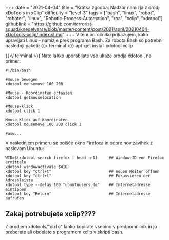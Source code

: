 +++
date = "2021-04-04"
title = "Kratka zgodba: Nadzor namizja z orodji xDoTools in xClip"
difficulty = "level-3"
tags = ["bash", "linux", "robot", "roboter", "linux", "Robotic-Process-Automation", "rpa", "xclip", "xdotool"]
githublink = "https://github.com/terrorist-squad/knedelverse/blob/master/content/post/2021/april/20210404-xDoTools-xclip/index.sl.md"
+++
V tem priročniku prikazujem, kako upravljati Linux - namizje prek programa Bash. Za robota Bash so potrebni naslednji paketi:
{{< terminal >}}
apt-get install xdotool xclip

{{</ terminal >}}
Nato lahko uporabljate vse ukaze orodja xdotool, na primer:
```
#!/bin/bash

#mouse bewegen
xdotool mousemove 100 200 

#Mouse - Koordinaten erfassen
xdotool getmouselocation 

#Mouse-klick
xdotool click 1 

Mouse-Klick auf Koordinaten
xdotool mousemove 100 200 click 1 

#usw...

```
V naslednjem primeru se poišče okno Firefoxa in odpre nov zavihek z naslovom Ubuntu:
```
WID=$(xdotool search firefox | head -n1)     ## Window-ID von Firefox ermitteln
xdotool windowactivate $WID
xdotool key "ctrl+t"                         ## neuen Reiter öffnen
xdotool key "ctrl+l"                         ## Fokussieren der Adressleiste
xdotool type --delay 100 "ubuntuusers.de"    ## Internetadresse eintippen
xdotool key "Return"                         ## Internetadresse aufrufen 

```

## Zakaj potrebujete xclip????
Z orodjem xdotools/"ctrl c" lahko kopirate vsebino v predpomnilnik in jo preberete ali obdelate s programom xclip v skripti bash.
